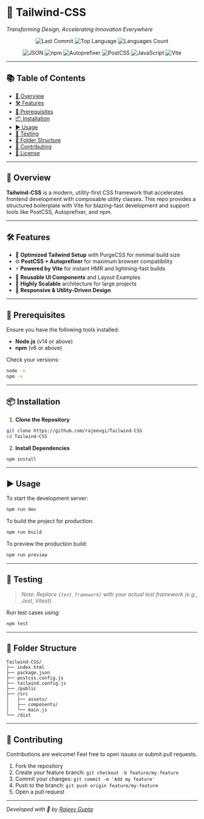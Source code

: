 
# 🚀 Tailwind-CSS  
_Transforming Design, Accelerating Innovation Everywhere_

<div align="center">

![Last Commit](https://img.shields.io/github/last-commit/rajeevgi/Tailwind-CSS?style=flat&logo=git&logoColor=white&color=0080ff)
![Top Language](https://img.shields.io/github/languages/top/rajeevgi/Tailwind-CSS?style=flat&color=0080ff)
![Languages Count](https://img.shields.io/github/languages/count/rajeevgi/Tailwind-CSS?style=flat&color=0080ff)

![JSON](https://img.shields.io/badge/JSON-000000.svg?style=flat&logo=JSON&logoColor=white)
![npm](https://img.shields.io/badge/npm-CB3837.svg?style=flat&logo=npm&logoColor=white)
![Autoprefixer](https://img.shields.io/badge/Autoprefixer-DD3735.svg?style=flat&logo=Autoprefixer&logoColor=white)
![PostCSS](https://img.shields.io/badge/PostCSS-DD3A0A.svg?style=flat&logo=PostCSS&logoColor=white)
![JavaScript](https://img.shields.io/badge/JavaScript-F7DF1E.svg?style=flat&logo=JavaScript&logoColor=black)
![Vite](https://img.shields.io/badge/Vite-646CFF.svg?style=flat&logo=Vite&logoColor=white)

</div>

---

## 📚 Table of Contents

- [📖 Overview](#-overview)
- [🛠️ Features](#️-features)
- [🚧 Prerequisites](#-prerequisites)
- [📦 Installation](#-installation)
- [▶️ Usage](#️-usage)
- [🧪 Testing](#-testing)
- [📂 Folder Structure](#-folder-structure)
- [🙌 Contributing](#-contributing)
- [📄 License](#-license)

---

## 📖 Overview

**Tailwind-CSS** is a modern, utility-first CSS framework that accelerates frontend development with composable utility classes. This repo provides a structured boilerplate with Vite for blazing-fast development and support tools like PostCSS, Autoprefixer, and npm.

---

## 🛠️ Features

- 🧩 **Optimized Tailwind Setup** with PurgeCSS for minimal build size  
- 🌐 **PostCSS + Autoprefixer** for maximum browser compatibility  
- ⚡ **Powered by Vite** for instant HMR and lightning-fast builds  
- 🧱 **Reusable UI Components** and Layout Examples  
- 🎯 **Highly Scalable** architecture for large projects  
- 🎨 **Responsive & Utility-Driven Design**

---

## 🚧 Prerequisites

Ensure you have the following tools installed:

- **Node.js** (v14 or above)
- **npm** (v6 or above)

Check your versions:

```bash
node -v
npm -v
```

---

## 📦 Installation

1. **Clone the Repository**

```bash
git clone https://github.com/rajeevgi/Tailwind-CSS
cd Tailwind-CSS
```

2. **Install Dependencies**

```bash
npm install
```

---

## ▶️ Usage

To start the development server:

```bash
npm run dev
```

To build the project for production:

```bash
npm run build
```

To preview the production build:

```bash
npm run preview
```

---

## 🧪 Testing

> _Note: Replace `{test_framework}` with your actual test framework (e.g., Jest, Vitest)._

Run test cases using:

```bash
npm test
```

---

## 📂 Folder Structure

```
Tailwind-CSS/
├── index.html
├── package.json
├── postcss.config.js
├── tailwind.config.js
├── /public
├── /src
│   ├── assets/
│   ├── components/
│   └── main.js
└── /dist
```

---

## 🙌 Contributing

Contributions are welcome! Feel free to open issues or submit pull requests.

1. Fork the repository
2. Create your feature branch: `git checkout -b feature/my-feature`
3. Commit your changes: `git commit -m 'Add my feature'`
4. Push to the branch: `git push origin feature/my-feature`
5. Open a pull request

---

_Developed with 💙 by [Rajeev Gupta](https://github.com/rajeevgi)_
